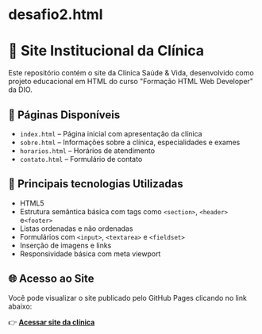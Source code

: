 # desafio2.html
# 🏥 Site Institucional da Clínica

Este repositório contém o site da Clínica Saúde & Vida, desenvolvido como projeto educacional em HTML do curso "Formação HTML Web Developer" da DIO.

## 📄 Páginas Disponíveis

- `index.html` – Página inicial com apresentação da clínica
- `sobre.html` – Informações sobre a clínica, especialidades e exames
- `horarios.html` – Horários de atendimento
- `contato.html` – Formulário de contato

## 🎨 Principais tecnologias Utilizadas

- HTML5
- Estrutura semântica básica com tags como `<section>`, `<header>` e`<footer>`
- Listas ordenadas e não ordenadas
- Formulários com `<input>`, `<textarea>` e `<fieldset>`
- Inserção de imagens e links
- Responsividade básica com meta viewport

## 🌐 Acesso ao Site

Você pode visualizar o site publicado pelo GitHub Pages clicando no link abaixo:

👉 **[Acessar site da clínica](https://gus-arevalo.github.io/desafio2.html/)**  


